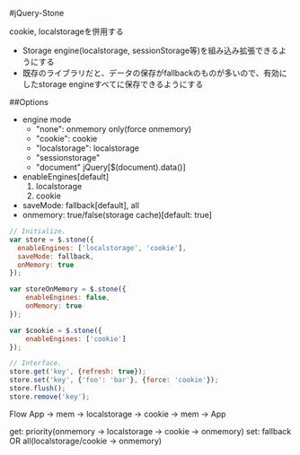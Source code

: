 #jQuery-Stone

cookie, localstorageを併用する

* Storage engine(localstorage, sessionStorage等)を組み込み拡張できるようにする
* 既存のライブラリだと、データの保存がfallbackのものが多いので、有効にしたstorage engineすべてに保存できるようにする


##Options
* engine mode
    * "none": onmemory only(force onmemory)
    * "cookie": cookie
    * "localstorage": localstorage
    * "sessionstorage"
    * "document" jQuery[$(document).data()]
* enableEngines[default]
   1. localstorage
   2. cookie
* saveMode: fallback[default], all
* onmemory: true/false(storage cache)[default: true]

```Javascript
// Initialize.
var store = $.stone({
  enableEngines: ['localstorage', 'cookie'],
  saveMode: fallback,
  onMemory: true
});

var storeOnMemory = $.stone({
    enableEngines: false,
    onMemory: true
});

var $cookie = $.stone({
    enableEngines: ['cookie']
});

// Interface.
store.get('key', {refresh: true});
store.set('key', {'foo': 'bar'}, {force: 'cookie'});
store.flush();
store.remove('key');
```

Flow
    App -> mem -> localstorage -> cookie -> mem -> App

get: priority(onmemory -> localstorage -> cookie -> onmemory)
set: fallback OR all(localstorage/cookie -> onmemory)

